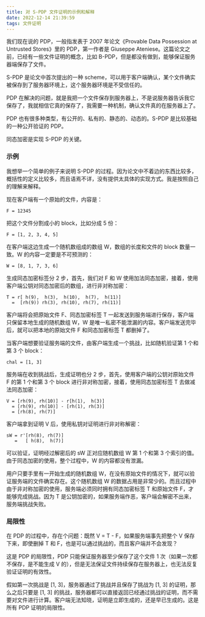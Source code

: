 ```yaml
---
title: 对 S-PDP 文件证明的示例和解释
date: 2022-12-14 21:39:59
tags: 文件证明
---
```


我们现在说的 PDP，一般指发表于 2007 年论文《Provable Data Possession at Untrusted Stores》里的 PDP，第一作者是 Giuseppe Ateniese。这篇论文之前，已经有一些文件证明的概念，比如 B-PDP，但是都没有做到，能够保证服务器端保存了文件。

S-PDP 是论文中首次提出的一种 scheme，可以用于客户端确认，某个文件确实被保存到了服务器环境上，这个服务器环境是不受信任的。

PDP 在解决的问题，就是我把一个文件保存到服务器上，不是说服务器告诉我它保存了，我就相信它真的保存了，我需要一种机制，确认文件真的在服务器上了。

PDP 也有很多种类型，有公开的、私有的、静态的、动态的。S-PDP 是比较基础的一种公开验证的 PDP。

同态加密是实现 S-PDP 的关键。

### 示例

我想举一个简单的例子来说明 S-PDP 的过程。因为论文中不着边的东西比较多，概括性的定义比较多，而且语焉不详，没有提供太具体的实现方式。我是按照自己的理解来解释。

现在客户端有一个原始的文件，内容是：

```
F = 12345
```

把这个文件分割成小的 block，比如分成 5 份：

```
F = [1, 2, 3, 4, 5]
```

在客户端这边生成一个随机数组成的数组 W，数组的长度和文件的 block 数量一致。W 的内容一定要是不可预测的：

```
W = [8, 1, 7, 3, 6]
```

生成同态加密标签分 2 步，首先，我们对 F 和 W 使用加法同态加密，接着，使用客户端公钥对同态加密后的数组，进行非对称加密：

```
T = r[ h(9),  h(3),  h(10),  h(7),  h(11)]
  =  [rh(9)) rh(3), rh(10), rh(7), rh(11)]
```

客户端将会把原始文件 F、同态加密标签 T 一起发送到服务端进行保存，客户端只保留本地生成的随机数组 W，W 是唯一私密不能泄漏的内容。客户端发送完毕后，就可以把本地的原始文件 F 和同态加密标签 T 都删掉了。

当客户端想要验证服务端的文件，由客户端生成一个挑战，比如随机验证第 1 个和第 3 个 block：

```
chal = [1, 3]
```

服务端在收到挑战后，生成证明也分 2 步，首先，使用客户端的公钥对原始文件 F 的第 1 个和第 3 个 block 进行非对称加密，接着，使用同态加密标签 T 去做减法同态加密：

```
V = [rh(9), rh(10)] - r[h(1),  h(3)]
  = [rh(9), rh(10)] - [rh(1), rh(3)]
  = [rh(8), rh(7)]
```

客户端拿到证明 V 后，使用私钥对证明进行非对称解密：

```
sW = r'[rh(8), rh(7)]
   =   [ h(8),  h(7)]
```

可以验证，证明经过解密后的 sW 正对应随机数组 W 第 1 个和第 3 个索引的值。由于同态加密的使用，整个过程中，W 的内容都没有泄漏。

用户只要手里有一开始生成的随机数组 W，在没有原始文件的情况下，就可以验证服务端的文件确实存在。这个随机数组 W 的数据占用是非常少的。而且过程中由于非对称加密的使用，服务端必须同时拥有同态加密标签 T 和原始文件 F，才能够完成挑战。因为 T 是公钥加密的，如果服务端作恶，客户端会解密不出来，服务端挑战失败。

### 局限性

在 PDP 的过程中，存在个问题：既然 V = T - F，如果服务端事先把整个 V 保存下来，即使删掉 T 和 F，也是可以通过挑战的，而且客户端并不会发现？

这是 PDP 的局限性，PDP 只能保证服务器至少保存了这个文件 1 次（如果一次都不保存，是不能生成 V 的），但是无法保证文件持续保存在服务器上，也无法反复验证证明的有效性。

假如第一次挑战是 [1, 3]，服务器通过了挑战并且保存了挑战为 [1, 3] 的证明，那么之后只要是 [1, 3] 的挑战，服务器都可以直接返回已经通过挑战的证明，而不需要对文件进行计算。客户端无法知晓，证明是立即生成的，还是早已生成的。这是所有 PDP 证明的局限性。

